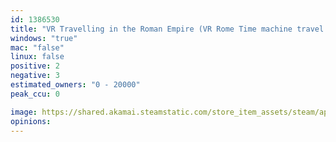 ```yaml
---
id: 1386530
title: "VR Travelling in the Roman Empire (VR Rome Time machine travel in history)"
windows: "true"
mac: "false"
linux: false
positive: 2
negative: 3
estimated_owners: "0 - 20000"
peak_ccu: 0

image: https://shared.akamai.steamstatic.com/store_item_assets/steam/apps/1386530/header.jpg?t=1659427076
opinions:
---
```

